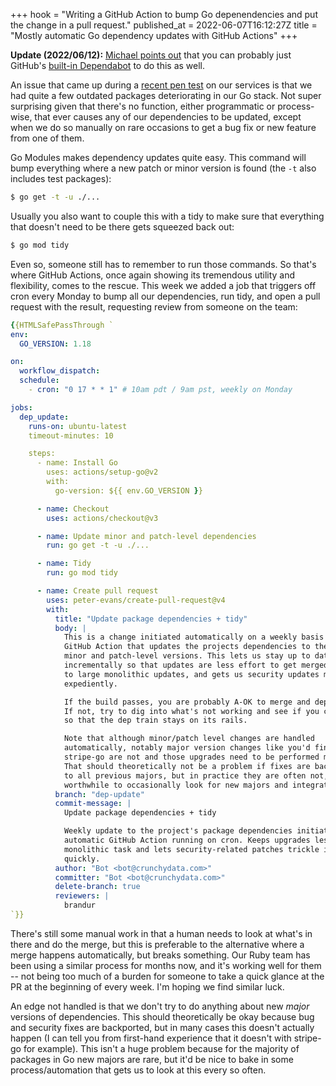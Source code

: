 +++
hook = "Writing a GitHub Action to bump Go depenendencies and put the change in a pull request."
published_at = 2022-06-07T16:12:27Z
title = "Mostly automatic Go dependency updates with GitHub Actions"
+++

**Update (2022/06/12):** [Michael points out](https://twitter.com/embano1/status/1535871515941642241) that you can probably just GitHub's [built-in Dependabot](https://github.blog/2020-06-01-keep-all-your-packages-up-to-date-with-dependabot/) to do this as well.

An issue that came up during a [recent pen test](/fragments/crypto-rand-float64) on our services is that we had quite a few outdated packages deteriorating in our Go stack. Not super surprising given that there's no function, either programmatic or process-wise, that ever causes any of our dependencies to be updated, except when we do so manually on rare occasions to get a bug fix or new feature from one of them.

Go Modules makes dependency updates quite easy. This command will bump everything where a new patch or minor version is found (the `-t` also includes test packages):

``` sh
$ go get -t -u ./...
```

Usually you also want to couple this with a tidy to make sure that everything that doesn't need to be there gets squeezed back out:

``` sh
$ go mod tidy
```

Even so, someone still has to remember to run those commands. So that's where GitHub Actions, once again showing its tremendous utility and flexibility, comes to the rescue. This week we added a job that triggers off cron every Monday to bump all our dependencies, run tidy, and open a pull request with the result, requesting review from someone on the team:

``` yaml
{{HTMLSafePassThrough `
env:
  GO_VERSION: 1.18

on:
  workflow_dispatch:
  schedule:
    - cron: "0 17 * * 1" # 10am pdt / 9am pst, weekly on Monday

jobs:
  dep_update:
    runs-on: ubuntu-latest
    timeout-minutes: 10

    steps:
      - name: Install Go
        uses: actions/setup-go@v2
        with:
          go-version: ${{ env.GO_VERSION }}

      - name: Checkout
        uses: actions/checkout@v3

      - name: Update minor and patch-level dependencies
        run: go get -t -u ./...

      - name: Tidy
        run: go mod tidy

      - name: Create pull request
        uses: peter-evans/create-pull-request@v4
        with:
          title: "Update package dependencies + tidy"
          body: |
            This is a change initiated automatically on a weekly basis by a
            GitHub Action that updates the projects dependencies to their latest
            minor and patch-level versions. This lets us stay up to date
            incrementally so that updates are less effort to get merged compared
            to large monolithic updates, and gets us security updates more
            expediently.

            If the build passes, you are probably A-OK to merge and deploy this.
            If not, try to dig into what's not working and see if you can fix it
            so that the dep train stays on its rails.

            Note that although minor/patch level changes are handled
            automatically, notably major version changes like you'd find in
            stripe-go are not and those upgrades need to be performed manually.
            That should theoretically not be a problem if fixes are backported
            to all previous majors, but in practice they are often not, so it's
            worthwhile to occasionally look for new majors and integrate them.
          branch: "dep-update"
          commit-message: |
            Update package dependencies + tidy

            Weekly update to the project's package dependencies initiated by an
            automatic GitHub Action running on cron. Keeps upgrades less of a
            monolithic task and lets security-related patches trickle in more
            quickly.
          author: "Bot <bot@crunchydata.com>"
          committer: "Bot <bot@crunchydata.com>"
          delete-branch: true
          reviewers: |
            brandur
`}}
```

There's still some manual work in that a human needs to look at what's in there and do the merge, but this is preferable to the alternative where a merge happens automatically, but breaks something. Our Ruby team has been using a similar process for months now, and it's working well for them -- not being too much of a burden for someone to take a quick glance at the PR at the beginning of every week. I'm hoping we find similar luck.

An edge not handled is that we don't try to do anything about new _major_ versions of dependencies. This should theoretically be okay because bug and security fixes are backported, but in many cases this doesn't actually happen (I can tell you from first-hand experience that it doesn't with stripe-go for example). This isn't a huge problem because for the majority of packages in Go new majors are rare, but it'd be nice to bake in some process/automation that gets us to look at this every so often.
